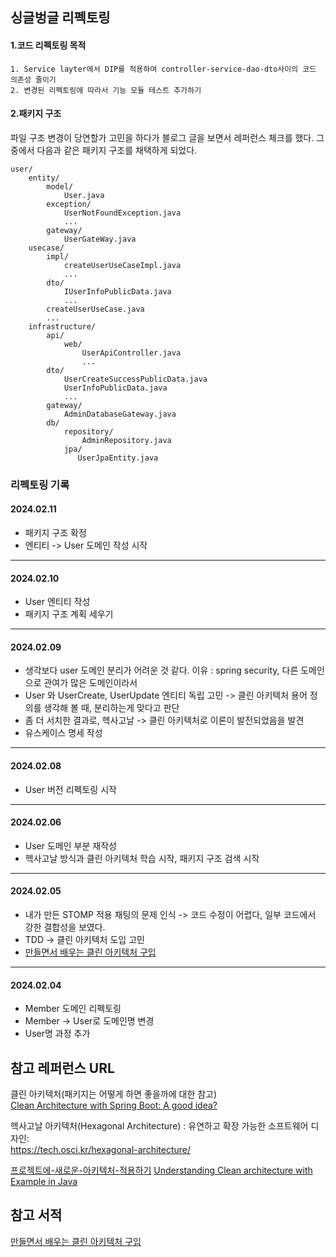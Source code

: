 ## 싱글벙글 리펙토링

#### 1.코드 리펙토링 목적

    1. Service layter에서 DIP를 적용하여 controller-service-dao-dto사이의 코드 의존성 줄이기
    2. 변경된 리펙토링에 따라서 기능 모듈 테스트 추가하기

#### 2.패키지 구조
파일 구조 변경이 당연할가 고민을 하다가 블로그 글을 보면서 레퍼런스 체크를 했다.
그 중에서 다음과 같은 패키지 구조를 채택하게 되었다.

```text
user/
    entity/
        model/
            User.java
        exception/
            UserNotFoundException.java
            ...
        gateway/
            UserGateWay.java
    usecase/
        impl/
            createUserUseCaseImpl.java
            ...
        dto/
            IUserInfoPublicData.java
            ...
        createUserUseCase.java
        ...
    infrastructure/
        api/
            web/
                UserApiController.java
                ...
        dto/
            UserCreateSuccessPublicData.java
            UserInfoPublicData.java
            ...
        gateway/
            AdminDatabaseGateway.java
        db/
            repository/
                AdminRepository.java
            jpa/
               UserJpaEntity.java 
```

### 리펙토링 기록

#### 2024.02.11
* 패키지 구조 확정
* 엔티티 -> User 도메인 작성 시작

---
#### 2024.02.10
* User 엔티티 작성
* 패키지 구조 계획 세우기
---
#### 2024.02.09
* 생각보다 user 도메인 분리가 어려운 것 같다. 이유 : spring security, 다른 도메인으로 관여가 많은 도메인이라서
* User 와 UserCreate, UserUpdate 엔티티 독립 고민 -> 클린 아키텍처 용어 정의를 생각해 볼 때, 분리하는게 맞다고 판단
* 좀 더 서치한 결과로, 헥사고날 -> 클린 아키텍처로 이론이 발전되었음을 발견 
* 유스케이스 명세 작성
---
#### 2024.02.08

* User 버전 리펙토링 시작
---
#### 2024.02.06
* User 도메인 부분 재작성
* 헥사고날 방식과 클린 아키텍처 학습 시작, 패키지 구조 검색 시작
---
#### 2024.02.05
* 내가 만든 STOMP 적용 채팅의 문제 인식 -> 코드 수정이 어렵다, 일부 코드에서 강한 결합성을 보였다.
* TDD -> 클린 아키텍처 도입 고민
* [만들면서 배우는 클린 아키텍처 구입](https://ebook-product.kyobobook.co.kr/dig/epd/ebook/E000005295801)
---
#### 2024.02.04
* Member 도메인 리펙토링
* Member -> User로 도메인명 변경
* User명 과정 추가

## 참고 레퍼런스 URL 
클린 아키텍처(패키지는 어떻게 하면 좋을까에 대한 참고)  
[Clean Architecture with Spring Boot: A good idea?](https://medium.com/@viniciusromualdobusiness/clean-architecture-with-spring-boot-a-good-idea-d6f97e450130)

헥사고날 아키텍처(Hexagonal Architecture) : 유연하고 확장 가능한 소프트웨어 디자인:  
https://tech.osci.kr/hexagonal-architecture/

[프로젝트에-새로운-아키텍처-적용하기](https://medium.com/naverfinancial/%ED%94%84%EB%A1%9C%EC%A0%9D%ED%8A%B8%EC%97%90-%EC%83%88%EB%A1%9C%EC%9A%B4-%EC%95%84%ED%82%A4%ED%85%8D%EC%B2%98-%EC%A0%81%EC%9A%A9%ED%95%98%EA%B8%B0-99d70df6122b)
[Understanding Clean architecture with Example in Java](https://shivagoy.medium.com/overview-on-clean-architecture-a2715d982fdd)
## 참고 서적

[만들면서 배우는 클린 아키텍처 구입](https://ebook-product.kyobobook.co.kr/dig/epd/ebook/E000005295801)
